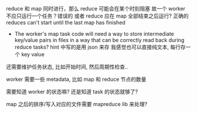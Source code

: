 reduce 和 map 同时进行，那么 reduce 可能会在某个时刻阻塞
故一个 worker 不应只运行一个任务？错误的
或者 reduce 应在 map 全部结束之后运行? 正确的
reduces can't start until the last map has finished

- The worker's map task code will need a way to store intermediate key/value pairs in files in a way that can be correctly read back during reduce tasks?
hint 中写的是用 json 来存
我感觉也可以直接纯文本, 每行存一个 key value

还需要维护任务状态, 比如开始时间, 然后周期性检查..

worker 需要一些 metadata, 比如 map 和 reduce 节点的数量

需要知道 worker 的状态嘛? 还是知道 task 的状态就够了?

map 之后的排序/写入对应的文件需要 mapreduce lib 来处理?